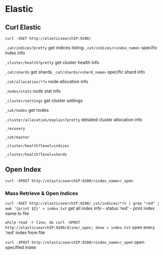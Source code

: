 # Elastic

## Curl Elastic
`curl -XGET http://elasticsearchIP:9200/`

`_cat/indices?pretty` get indices listing `_cat/indices/<index_name>` specific index info

`_cluster/health?pretty` get cluster health info

`_cat/shards` get shards `_cat/shards/<shard_name>` specific shard info

`_cat/allocation/*?v` node allocation info

`_nodes/stats` node stat info

`_cluster/settings` get cluster settings

`_cat/nodes` get nodes

`_cluster/allocation/explain?pretty` detailed cluster allocation info

`_recovery`

`_cat/master`

`_cluster/health?level=indices`

`_cluster/health?level=shards`

## Open Index
`curl -XPOST http://elasticsearchIP:9200/<index_name>/_open` 

### Mass Retrieve & Open Indices
`curl -XGET http://elasticsearchIP:9200/_cat/indices/*?v | grep "red" | awk '{print $2}' > index.txt` get all index info - status 'red' - print index name to file

`while read -r line; do curl -XPOST http://elasticsearchIP:9200/$line/_open; done < index.txt` open every 'red' index from file

`curl -XPOST http://elasticsearchIP:9200/<index_name>/_open` open specified index
